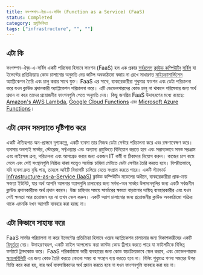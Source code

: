 ```yaml
---
title: ফংগক্শন-ঐজ়-এ-সর্বিস (Function as a Service) (FaaS)
status: Completed
category: প্রযুক্তিবিদ্যা
tags: ["infrastructure", "", ""]
---
```


## এটা কি

ফংগক্শন-ঐজ়-এ-সর্বিস
একটি পরিষেবা হিসাবে ফাংশন (FaaS) হল এক প্রকার [সর্বরলেস](/serverless/) [ক্লাউড কম্পিউটিং](/cloud-computing/) [সর্বিস](/service/) 
যা ইভেন্টের প্রতিক্রিয়ায় কোড চালানোর অনুমতি দেয়
জটিল অবকাঠামো বজায় না রেখে
সাধারণত [মাইক্রোসার্ভিসেস](/microservices/) অ্যাপ্লিকেশন তৈরি এবং চালু করার সাথে যুক্ত।
FaaS এর সাথে, ব্যবহারকারীরা শুধুমাত্র ফাংশন এবং ডেটা পরিচালনা করে যখন ক্লাউড প্রদানকারী অ্যাপ্লিকেশন পরিচালনা করে।
এটি ডেভেলপারদের কোড চালু না থাকলে পরিষেবার জন্য অর্থ প্রদান না করে তাদের প্রয়োজনীয় ফাংশনগুলি পেতে অনুমতি দেয়।
কিছু জনপ্রিয় FaaS উদাহরণের মধ্যে রয়েছে: [Amazon's AWS Lambda](https://aws.amazon.com/lambda/),
[Google Cloud Functions](https://cloud.google.com/functions/) এবং [Microsoft Azure Functions](https://azure.microsoft.com/en-us/services/functions/)।

## এটা যেসব সমস্যাতে দৃষ্টিপাত করে

একটি ঐতিহ্যগত অন-প্রাঙ্গনে দৃশ্যকল্পে, একটি ব্যবসা তার নিজস্ব ডেটা সেন্টার পরিচালনা করে এবং রক্ষণাবেক্ষণ করে।
ব্যবসার অবশ্যই সার্ভার, স্টোরেজ, সফ্টওয়্যার এবং অন্যান্য প্রযুক্তিতে বিনিয়োগ করতে হবে
এবং সম্ভাব্যভাবে সমস্ত সরঞ্জাম এবং লাইসেন্স ক্রয়, পরিচালনা এবং আপগ্রেড করার জন্য একজন IT কর্মী বা ঠিকাদার নিয়োগ করুন।
কাজের চাপ কমে গেলে এবং সেই সংস্থানগুলি নিষ্ক্রিয় থাকা সত্ত্বেও সর্বোচ্চ চাহিদা মেটাতে ডেটা সেন্টার তৈরি করতে হবে।
বিপরীতভাবে, যদি ব্যবসা দ্রুত বৃদ্ধি পায়, তাহলে আইটি বিভাগটি চালিয়ে যেতে সংগ্রাম করতে পারে।
একটি স্ট্যান্ডার্ড [Infrastructure-as-a-Service (IaaS)](/infrastructure-as-a-service/) ক্লাউড কম্পিউটিং মডেলের অধীনে,
ব্যবহারকারীরা প্রাক-ক্রয় ক্ষমতা ইউনিট, যার অর্থ আপনি আপনার অ্যাপগুলি চালানোর জন্য সর্বদা-অন সার্ভার উপাদানগুলির জন্য একটি সর্বজনীন ক্লাউড প্রদানকারীকে অর্থ প্রদান করেন।
উচ্চ চাহিদার সময়ে সার্ভারের ক্ষমতা বাড়ানোর দায়িত্ব ব্যবহারকারীর
এবং যখন সেই ক্ষমতা আর প্রয়োজন হয় না তখন স্কেল করুন।
একটি অ্যাপ চালানোর জন্য প্রয়োজনীয় ক্লাউড অবকাঠামো সক্রিয় থাকে এমনকি যখন অ্যাপটি ব্যবহার করা হচ্ছে না।

## এটা কিভাবে সাহায্য করে

FaaS সার্ভার পরিচালনা না করে ইভেন্টের প্রতিক্রিয়া হিসাবে ওয়েব অ্যাপ্লিকেশন চালানোর জন্য বিকাশকারীদের একটি [বিমূর্ততা](/abstraction/) দেয়।
উদাহরণস্বরূপ, একটি ফাইল আপলোড করা কাস্টম কোড ট্রিগার করতে পারে যা ফাইলটিকে বিভিন্ন ফর্ম্যাটে ট্রান্সকোড করে।
FaaS পরিকাঠামো ভারী ব্যবহারের জন্য কোড স্বয়ংক্রিয়ভাবে স্কেল করবে,
এবং ডেভেলপারকে [স্ক্যালেবিলিটি](/scalability/) এর জন্য কোড তৈরি করতে কোনো সময় বা সংস্থান ব্যয় করতে হবে না।
বিলিং শুধুমাত্র গণনা সময়ের উপর ভিত্তি করে করা হয়, যার অর্থ ব্যবসায়িকদের অর্থ প্রদান করতে হবে না যখন ফাংশনগুলি ব্যবহার করা হয় না।